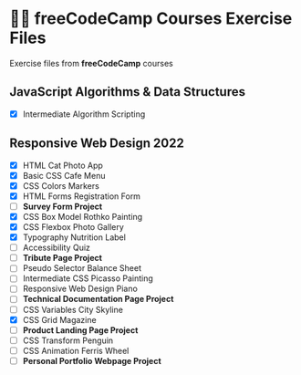 # 👨‍💻 freeCodeCamp Courses Exercise Files

Exercise files from **freeCodeCamp** courses
## JavaScript Algorithms & Data Structures
- [x] Intermediate Algorithm Scripting
## Responsive Web Design 2022
- [x] HTML Cat Photo App
- [x] Basic CSS Cafe Menu
- [x] CSS Colors Markers
- [x] HTML Forms Registration Form
- [ ] **Survey Form Project**
- [x] CSS Box Model Rothko Painting
- [x] CSS Flexbox Photo Gallery
- [x] Typography Nutrition Label
- [ ] Accessibility Quiz
- [ ] **Tribute Page Project**
- [ ] Pseudo Selector Balance Sheet
- [ ] Intermediate CSS Picasso Painting
- [ ] Responsive Web Design Piano
- [ ] **Technical Documentation Page Project**
- [ ] CSS Variables City Skyline
- [x] CSS Grid Magazine
- [ ] **Product Landing Page Project**
- [ ] CSS Transform Penguin
- [ ] CSS Animation Ferris Wheel
- [ ] **Personal Portfolio Webpage Project**
